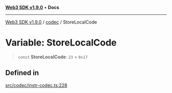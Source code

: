 [**Web3 SDK v1.9.0**](../../../README.md) • **Docs**

***

[Web3 SDK v1.9.0](../../../globals.md) / [codec](../README.md) / StoreLocalCode

# Variable: StoreLocalCode

> `const` **StoreLocalCode**: `23` = `0x17`

## Defined in

[src/codec/instr-codec.ts:228](https://github.com/Mystic-Nayy/alephium-web3/blob/ee41f5e0e7d7fb0b155fe62f05b2ac03772895ca/packages/web3/src/codec/instr-codec.ts#L228)
